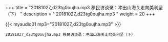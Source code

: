 +++
title = "20181027_d23tg0oujha.mp3 移民访谈录：冲出山海关走向美利坚（下） "
description = " 20181027_d23tg0oujha.mp3 "
weight = 20
+++

{{< myaudio01 mp3="20181027_d23tg0oujha.mp3" >}}

    20181027_d23tg0oujha.mp3 移民访谈录：冲出山海关走向美利坚（下）
